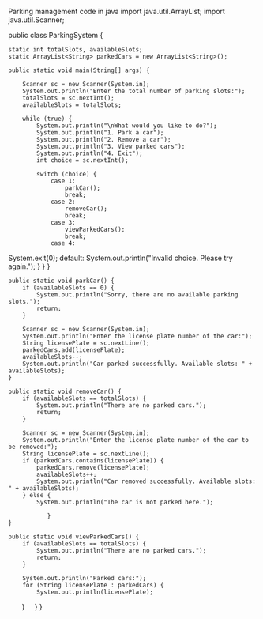 Parking management code in java
import java.util.ArrayList;
import java.util.Scanner;

public class ParkingSystem {

    static int totalSlots, availableSlots;
    static ArrayList<String> parkedCars = new ArrayList<String>();

    public static void main(String[] args) {

        Scanner sc = new Scanner(System.in);
        System.out.println("Enter the total number of parking slots:");
        totalSlots = sc.nextInt();
        availableSlots = totalSlots;

        while (true) {
            System.out.println("\nWhat would you like to do?");
            System.out.println("1. Park a car");
            System.out.println("2. Remove a car");
            System.out.println("3. View parked cars");
            System.out.println("4. Exit");
            int choice = sc.nextInt();

            switch (choice) {
                case 1:
                    parkCar();
                    break;
                case 2:
                    removeCar();
                    break;
                case 3:
                    viewParkedCars();
                    break;
                case 4:
   System.exit(0);
                default:
                    System.out.println("Invalid choice. Please try again.");
            }
        }
    }

    public static void parkCar() {
        if (availableSlots == 0) {
            System.out.println("Sorry, there are no available parking slots.");
            return;
        }

        Scanner sc = new Scanner(System.in);
        System.out.println("Enter the license plate number of the car:");
        String licensePlate = sc.nextLine();
        parkedCars.add(licensePlate);
        availableSlots--;
        System.out.println("Car parked successfully. Available slots: " + availableSlots);
    }

    public static void removeCar() {
        if (availableSlots == totalSlots) {
            System.out.println("There are no parked cars.");
            return;
        }

        Scanner sc = new Scanner(System.in);
        System.out.println("Enter the license plate number of the car to be removed:");
        String licensePlate = sc.nextLine();
        if (parkedCars.contains(licensePlate)) {
            parkedCars.remove(licensePlate);
            availableSlots++;
            System.out.println("Car removed successfully. Available slots: " + availableSlots);
        } else {
            System.out.println("The car is not parked here.");

               }
    }

    public static void viewParkedCars() {
        if (availableSlots == totalSlots) {
            System.out.println("There are no parked cars.");
            return;
        }

        System.out.println("Parked cars:");
        for (String licensePlate : parkedCars) {
            System.out.println(licensePlate);
        }
    }
}
